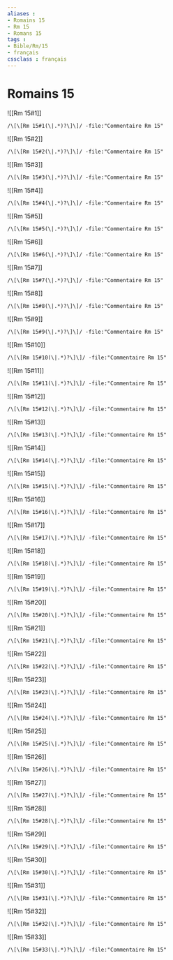 ```yaml
---
aliases : 
- Romains 15
- Rm 15
- Romans 15
tags : 
- Bible/Rm/15
- français
cssclass : français
---
```


# Romains 15

![[Rm 15#1]]

```query
/\[\[Rm 15#1(\|.*)?\]\]/ -file:"Commentaire Rm 15"
```

![[Rm 15#2]]

```query
/\[\[Rm 15#2(\|.*)?\]\]/ -file:"Commentaire Rm 15"
```

![[Rm 15#3]]

```query
/\[\[Rm 15#3(\|.*)?\]\]/ -file:"Commentaire Rm 15"
```

![[Rm 15#4]]

```query
/\[\[Rm 15#4(\|.*)?\]\]/ -file:"Commentaire Rm 15"
```

![[Rm 15#5]]

```query
/\[\[Rm 15#5(\|.*)?\]\]/ -file:"Commentaire Rm 15"
```

![[Rm 15#6]]

```query
/\[\[Rm 15#6(\|.*)?\]\]/ -file:"Commentaire Rm 15"
```

![[Rm 15#7]]

```query
/\[\[Rm 15#7(\|.*)?\]\]/ -file:"Commentaire Rm 15"
```

![[Rm 15#8]]

```query
/\[\[Rm 15#8(\|.*)?\]\]/ -file:"Commentaire Rm 15"
```

![[Rm 15#9]]

```query
/\[\[Rm 15#9(\|.*)?\]\]/ -file:"Commentaire Rm 15"
```

![[Rm 15#10]]

```query
/\[\[Rm 15#10(\|.*)?\]\]/ -file:"Commentaire Rm 15"
```

![[Rm 15#11]]

```query
/\[\[Rm 15#11(\|.*)?\]\]/ -file:"Commentaire Rm 15"
```

![[Rm 15#12]]

```query
/\[\[Rm 15#12(\|.*)?\]\]/ -file:"Commentaire Rm 15"
```

![[Rm 15#13]]

```query
/\[\[Rm 15#13(\|.*)?\]\]/ -file:"Commentaire Rm 15"
```

![[Rm 15#14]]

```query
/\[\[Rm 15#14(\|.*)?\]\]/ -file:"Commentaire Rm 15"
```

![[Rm 15#15]]

```query
/\[\[Rm 15#15(\|.*)?\]\]/ -file:"Commentaire Rm 15"
```

![[Rm 15#16]]

```query
/\[\[Rm 15#16(\|.*)?\]\]/ -file:"Commentaire Rm 15"
```

![[Rm 15#17]]

```query
/\[\[Rm 15#17(\|.*)?\]\]/ -file:"Commentaire Rm 15"
```

![[Rm 15#18]]

```query
/\[\[Rm 15#18(\|.*)?\]\]/ -file:"Commentaire Rm 15"
```

![[Rm 15#19]]

```query
/\[\[Rm 15#19(\|.*)?\]\]/ -file:"Commentaire Rm 15"
```

![[Rm 15#20]]

```query
/\[\[Rm 15#20(\|.*)?\]\]/ -file:"Commentaire Rm 15"
```

![[Rm 15#21]]

```query
/\[\[Rm 15#21(\|.*)?\]\]/ -file:"Commentaire Rm 15"
```

![[Rm 15#22]]

```query
/\[\[Rm 15#22(\|.*)?\]\]/ -file:"Commentaire Rm 15"
```

![[Rm 15#23]]

```query
/\[\[Rm 15#23(\|.*)?\]\]/ -file:"Commentaire Rm 15"
```

![[Rm 15#24]]

```query
/\[\[Rm 15#24(\|.*)?\]\]/ -file:"Commentaire Rm 15"
```

![[Rm 15#25]]

```query
/\[\[Rm 15#25(\|.*)?\]\]/ -file:"Commentaire Rm 15"
```

![[Rm 15#26]]

```query
/\[\[Rm 15#26(\|.*)?\]\]/ -file:"Commentaire Rm 15"
```

![[Rm 15#27]]

```query
/\[\[Rm 15#27(\|.*)?\]\]/ -file:"Commentaire Rm 15"
```

![[Rm 15#28]]

```query
/\[\[Rm 15#28(\|.*)?\]\]/ -file:"Commentaire Rm 15"
```

![[Rm 15#29]]

```query
/\[\[Rm 15#29(\|.*)?\]\]/ -file:"Commentaire Rm 15"
```

![[Rm 15#30]]

```query
/\[\[Rm 15#30(\|.*)?\]\]/ -file:"Commentaire Rm 15"
```

![[Rm 15#31]]

```query
/\[\[Rm 15#31(\|.*)?\]\]/ -file:"Commentaire Rm 15"
```

![[Rm 15#32]]

```query
/\[\[Rm 15#32(\|.*)?\]\]/ -file:"Commentaire Rm 15"
```

![[Rm 15#33]]

```query
/\[\[Rm 15#33(\|.*)?\]\]/ -file:"Commentaire Rm 15"
```

